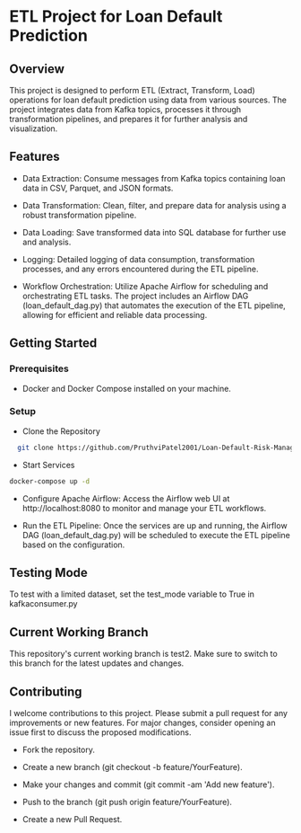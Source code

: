 
# ETL Project for Loan Default Prediction
## Overview

This project is designed to perform ETL (Extract, Transform, Load) operations for loan default prediction using data from various sources. The project integrates data from Kafka topics, processes it through transformation pipelines, and prepares it for further analysis and visualization.

## Features

- Data Extraction: Consume messages from Kafka topics containing loan data in CSV, Parquet, and JSON formats.

- Data Transformation: Clean, filter, and prepare data for analysis using a robust transformation pipeline.

- Data Loading: Save transformed data into SQL database for further use and analysis.

- Logging: Detailed logging of data consumption, transformation processes, and any errors encountered during the ETL pipeline.

- Workflow Orchestration: Utilize Apache Airflow for scheduling and orchestrating ETL tasks. The project includes an Airflow DAG (loan_default_dag.py) that automates the execution of the ETL pipeline, allowing for efficient and reliable data processing.

## Getting Started

### Prerequisites

- Docker and Docker Compose installed on your machine.

### Setup

- Clone the Repository
```bash
  git clone https://github.com/PruthviPatel2001/Loan-Default-Risk-Management.git
```

- Start Services
```bash
docker-compose up -d
```

- Configure Apache Airflow: Access the Airflow web UI at http://localhost:8080 to monitor and manage your ETL workflows.

- Run the ETL Pipeline: Once the services are up and running, the Airflow DAG (loan_default_dag.py) will be scheduled to execute the ETL pipeline based on the configuration.


## Testing Mode
To test with a limited dataset, set the test_mode variable to True in kafkaconsumer.py

## Current Working Branch
This repository's current working branch is test2. Make sure to switch to this branch for the latest updates and changes.

## Contributing

I welcome contributions to this project. Please submit a pull request for any improvements or new features. For major changes, consider opening an issue first to discuss the proposed modifications.

- Fork the repository.

- Create a new branch (git checkout -b feature/YourFeature).

- Make your changes and commit (git commit -am 'Add new feature').

- Push to the branch (git push origin feature/YourFeature).

- Create a new Pull Request.
